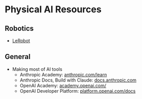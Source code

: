 # Physical AI Resources

## Robotics
- [LeRobot](https://github.com/huggingface/lerobot)

## General
- Making most of AI tools
    - Anthropic Academy: [anthropic.com/learn](https://www.anthropic.com/learn)
    - Anthropic Docs, Build with Claude: [docs.anthropic.com](https://docs.anthropic.com/en/home)
    - OpenAI Academy: [academy.openai.com/](https://academy.openai.com/)
    - OpenAI Developer Platform: [platform.openai.com/docs](https://platform.openai.com/docs/overview)